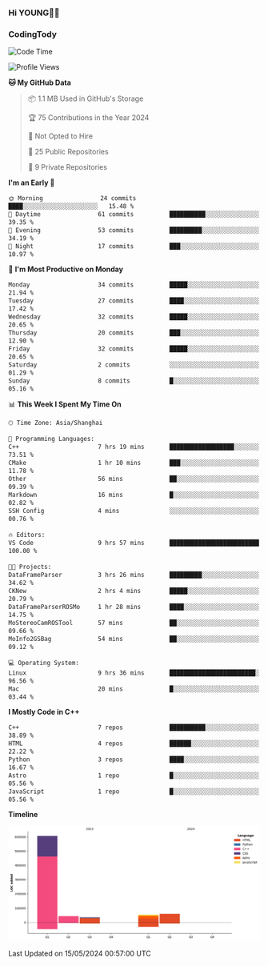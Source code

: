 <!--
**IHKYoung/IHKYoung** is a ✨ _special_ ✨ repository because its `README.md` (this file) appears on your GitHub profile.

Here are some ideas to get you started:

- 🔭 I’m currently working on ...
- 🌱 I’m currently learning ...
- 👯 I’m looking to collaborate on ...
- 🤔 I’m looking for help with ...
- 💬 Ask me about ...
- 📫 How to reach me: ...
- 😄 Pronouns: ...
- ⚡ Fun fact: ...
-->

### Hi YOUNG👋🏻


### CodingTody
<!--START_SECTION:waka-->
![Code Time](http://img.shields.io/badge/Code%20Time-32%20hrs%2031%20mins-blue)

![Profile Views](http://img.shields.io/badge/Profile%20Views-6-blue)

**🐱 My GitHub Data** 

> 📦 1.1 MB Used in GitHub's Storage 
 > 
> 🏆 75 Contributions in the Year 2024
 > 
> 🚫 Not Opted to Hire
 > 
> 📜 25 Public Repositories 
 > 
> 🔑 9 Private Repositories 
 > 
**I'm an Early 🐤** 

```text
🌞 Morning                24 commits          ████░░░░░░░░░░░░░░░░░░░░░   15.48 % 
🌆 Daytime                61 commits          ██████████░░░░░░░░░░░░░░░   39.35 % 
🌃 Evening                53 commits          █████████░░░░░░░░░░░░░░░░   34.19 % 
🌙 Night                  17 commits          ███░░░░░░░░░░░░░░░░░░░░░░   10.97 % 
```
📅 **I'm Most Productive on Monday** 

```text
Monday                   34 commits          █████░░░░░░░░░░░░░░░░░░░░   21.94 % 
Tuesday                  27 commits          ████░░░░░░░░░░░░░░░░░░░░░   17.42 % 
Wednesday                32 commits          █████░░░░░░░░░░░░░░░░░░░░   20.65 % 
Thursday                 20 commits          ███░░░░░░░░░░░░░░░░░░░░░░   12.90 % 
Friday                   32 commits          █████░░░░░░░░░░░░░░░░░░░░   20.65 % 
Saturday                 2 commits           ░░░░░░░░░░░░░░░░░░░░░░░░░   01.29 % 
Sunday                   8 commits           █░░░░░░░░░░░░░░░░░░░░░░░░   05.16 % 
```


📊 **This Week I Spent My Time On** 

```text
🕑︎ Time Zone: Asia/Shanghai

💬 Programming Languages: 
C++                      7 hrs 19 mins       ██████████████████░░░░░░░   73.51 % 
CMake                    1 hr 10 mins        ███░░░░░░░░░░░░░░░░░░░░░░   11.78 % 
Other                    56 mins             ██░░░░░░░░░░░░░░░░░░░░░░░   09.39 % 
Markdown                 16 mins             █░░░░░░░░░░░░░░░░░░░░░░░░   02.82 % 
SSH Config               4 mins              ░░░░░░░░░░░░░░░░░░░░░░░░░   00.76 % 

🔥 Editors: 
VS Code                  9 hrs 57 mins       █████████████████████████   100.00 % 

🐱‍💻 Projects: 
DataFrameParser          3 hrs 26 mins       █████████░░░░░░░░░░░░░░░░   34.62 % 
CKNew                    2 hrs 4 mins        █████░░░░░░░░░░░░░░░░░░░░   20.79 % 
DataFrameParserROSMo     1 hr 28 mins        ████░░░░░░░░░░░░░░░░░░░░░   14.75 % 
MoStereoCamROSTool       57 mins             ██░░░░░░░░░░░░░░░░░░░░░░░   09.66 % 
MoInfo2GSBag             54 mins             ██░░░░░░░░░░░░░░░░░░░░░░░   09.12 % 

💻 Operating System: 
Linux                    9 hrs 36 mins       ████████████████████████░   96.56 % 
Mac                      20 mins             █░░░░░░░░░░░░░░░░░░░░░░░░   03.44 % 
```

**I Mostly Code in C++** 

```text
C++                      7 repos             ██████████░░░░░░░░░░░░░░░   38.89 % 
HTML                     4 repos             ██████░░░░░░░░░░░░░░░░░░░   22.22 % 
Python                   3 repos             ████░░░░░░░░░░░░░░░░░░░░░   16.67 % 
Astro                    1 repo              █░░░░░░░░░░░░░░░░░░░░░░░░   05.56 % 
JavaScript               1 repo              █░░░░░░░░░░░░░░░░░░░░░░░░   05.56 % 
```



**Timeline**

![Lines of Code chart](https://raw.githubusercontent.com/IHKYoung/IHKYoung/baseline/assets/bar_graph.png)


 Last Updated on 15/05/2024 00:57:00 UTC
<!--END_SECTION:waka-->
